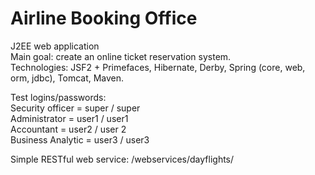 Airline Booking Office
====
J2EE web application <br>
Main goal: create an online ticket reservation system. <br>
Technologies: JSF2 + Primefaces, Hibernate, Derby, Spring (core, web, orm, jdbc), Tomcat, Maven.

Test logins/passwords: <br>
Security officer = super / super <br>
Administrator = user1 / user1 <br>
Accountant = user2 / user 2 <br>
Business Analytic = user3 / user3 <br>

Simple RESTful web service: /webservices/dayflights/
